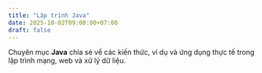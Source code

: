 ```yaml
---
title: "Lập trình Java"
date: 2025-10-02T09:00:00+07:00
draft: false
---
```


Chuyên mục **Java** chia sẻ về các kiến thức, ví dụ và ứng dụng thực tế trong lập trình mạng, web và xử lý dữ liệu.
